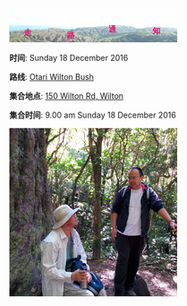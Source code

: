![skyline](_images/skyline2.png)


**时间**: Sunday 18 December 2016

**路线**: [Otari Wilton Bush](http://tracks.org.nz/track/show/572)

**集合地点**: [150 Wilton Rd, Wilton](https://goo.gl/maps/NCuJ77Lo1ty)

**集合时间**: 9.00 am Sunday 18 December 2016


![wilton20151227](_images/wilton20151227.jpg)
